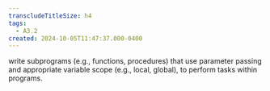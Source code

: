 ```yaml
---
transcludeTitleSize: h4
tags:
  - A3.2
created: 2024-10-05T11:47:37.000-0400
---
```

write subprograms (e.g., functions, procedures) that use parameter passing and appropriate variable scope (e.g., local, global), to perform tasks within programs.